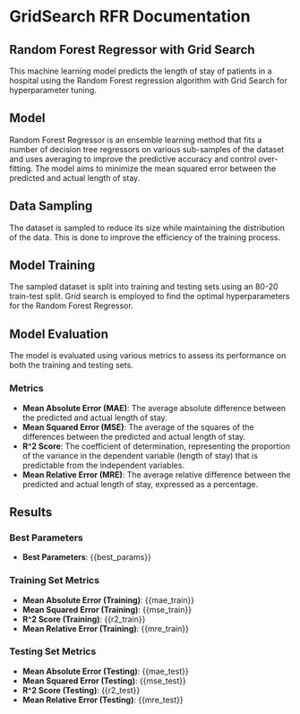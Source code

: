 # GridSearch RFR Documentation

## Random Forest Regressor with Grid Search

This machine learning model predicts the length of stay of patients in a hospital using the Random Forest regression algorithm with Grid Search for hyperparameter tuning.

## Model

Random Forest Regressor is an ensemble learning method that fits a number of decision tree regressors on various sub-samples of the dataset and uses averaging to improve the predictive accuracy and control over-fitting. The model aims to minimize the mean squared error between the predicted and actual length of stay.

## Data Sampling

The dataset is sampled to reduce its size while maintaining the distribution of the data. This is done to improve the efficiency of the training process.

## Model Training

The sampled dataset is split into training and testing sets using an 80-20 train-test split. Grid search is employed to find the optimal hyperparameters for the Random Forest Regressor.

## Model Evaluation

The model is evaluated using various metrics to assess its performance on both the training and testing sets.

### Metrics

- **Mean Absolute Error (MAE)**: The average absolute difference between the predicted and actual length of stay.
- **Mean Squared Error (MSE)**: The average of the squares of the differences between the predicted and actual length of stay.
- **R^2 Score**: The coefficient of determination, representing the proportion of the variance in the dependent variable (length of stay) that is predictable from the independent variables.
- **Mean Relative Error (MRE)**: The average relative difference between the predicted and actual length of stay, expressed as a percentage.

## Results

### Best Parameters

- **Best Parameters**: {{best_params}}

### Training Set Metrics

- **Mean Absolute Error (Training)**: {{mae_train}}
- **Mean Squared Error (Training)**: {{mse_train}}
- **R^2 Score (Training)**: {{r2_train}}
- **Mean Relative Error (Training)**: {{mre_train}}

### Testing Set Metrics

- **Mean Absolute Error (Testing)**: {{mae_test}}
- **Mean Squared Error (Testing)**: {{mse_test}}
- **R^2 Score (Testing)**: {{r2_test}}
- **Mean Relative Error (Testing)**: {{mre_test}}
